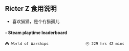 ## Ricter Z 食用说明
- 喜欢猫猫，是个冇猫孤儿

<!-- steam-box start -->
#### - Steam playtime leaderboard
```text
🎮 World of Warships                 🕘 229 hrs 42 mins
```
<!-- Powered by https://github.com/YouEclipse/steam-box . -->
<!-- steam-box end -->
